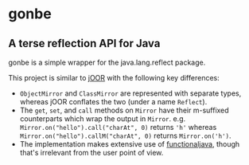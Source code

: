 gonbe
=====

A terse reflection API for Java
--------------------------------

gonbe is a simple wrapper for the java.lang.reflect package.

This project is similar to [jOOR](https://github.com/jOOQ/jOOR) with the following key differences:
* `ObjectMirror` and `ClassMirror` are represented with separate types, whereas jOOR conflates the two (under a name `Reflect`).
* The `get`, `set`, and `call` methods on `Mirror` have their m-suffixed counterparts which wrap the output in `Mirror`. e.g. `Mirror.on("hello").call("charAt", 0)` returns `'h'` whereas `Mirror.on("hello").callM("charAt", 0)` returns `Mirror.on('h')`.
* The implementation makes extensive use of [functionaljava](http://functionaljava.org/), though that's irrelevant from the user point of view.
